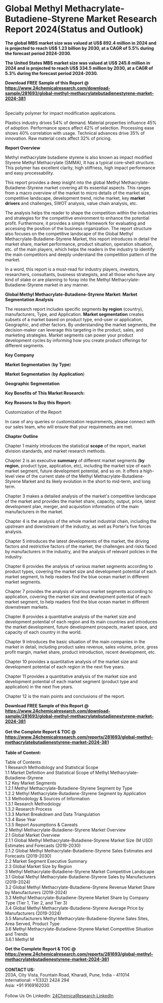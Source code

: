 <h1>Global Methyl Methacrylate-Butadiene-Styrene Market Research Report 2024(Status and Outlook)</h1><p><strong>The global MBS market size was valued at US$ 892.4 million in 2024 and is projected to reach US$ 1.23 billion by 2030, at a CAGR of 5.5% during the forecast period 2024-2030.</strong></p><p>
</p><p><strong>The United States MBS market size was valued at US$ 245.6 million in 2024 and is projected to reach US$ 334.5 million by 2030, at a CAGR of 5.3% during the forecast period 2024-2030.</strong></p><div><b>Download FREE Sample of this Report @ 
            <a href="https://www.24chemicalresearch.com/download-sample/281693/global-methyl-methacrylatebutadienestyrene-market-2024-381">
            https://www.24chemicalresearch.com/download-sample/281693/global-methyl-methacrylatebutadienestyrene-market-2024-381</a></b></div><br><p>
</p><p>Specialty polymer for impact modification applications.</p><p>
</p><p>Plastics industry drives 54% of demand. Material properties influence 45% of adoption. Performance specs affect 42% of selection. Processing ease shows 40% correlation with usage. Technical advances drive 35% of innovation. Raw material costs affect 32% of pricing.</p><p>
</p><p><strong>Report Overview</strong></p><p>
</p><p></p><p>
</p><p>Methyl methacrylate butadiene styrene is also known as impact modified Styrene Methyl Methacrylate (SMMA), It has a typical core-shell structure. This polymer has excellent clarity, high stiffness, high impact performance and easy processability.</p><p>
</p><p>This report provides a deep insight into the global Methyl Methacrylate-Butadiene-Styrene market covering all its essential aspects. This ranges from a macro overview of the market to micro details of the market size, competitive landscape, development trend, niche market, key <strong>market drivers</strong> and challenges, SWOT analysis, value chain analysis, etc.</p><p>
</p><p>The analysis helps the reader to shape the competition within the industries and strategies for the competitive environment to enhance the potential profit. Furthermore, it provides a simple framework for evaluating and accessing the position of the business organization. The report structure also focuses on the competitive landscape of the Global Methyl Methacrylate-Butadiene-Styrene Market, this report introduces in detail the market share, market performance, product situation, operation situation, etc. of the main players, which helps the readers in the industry to identify the main competitors and deeply understand the competition pattern of the market.</p><p>
</p><p>In a word, this report is a must-read for industry players, investors, researchers, consultants, business strategists, and all those who have any kind of stake or are planning to foray into the Methyl Methacrylate-Butadiene-Styrene market in any manner.</p><p>
</p><p><strong>Global Methyl Methacrylate-Butadiene-Styrene Market: Market Segmentation Analysis</strong></p><p>
</p><p>The research report includes specific segments <strong>by region</strong> (country), manufacturers, Type, and Application. <strong>Market segmentation</strong> creates subsets of a market based on product type, end-user or application, Geographic, and other factors. By understanding the market segments, the decision-maker can leverage this targeting in the product, sales, and marketing strategies. Market segments can power your product development cycles by informing how you create product offerings for different segments.</p><p>
</p><p><strong>Key Company</strong></p><p>
</p><p>
</p><p><strong>Market Segmentation</strong> (<strong>by Type</strong>)</p><p>
</p><p>
</p><p><strong>Market Segmentation</strong> (<strong>by Application</strong>)</p><p>
</p><p>
</p><p><strong>Geographic Segmentation</strong></p><p>
</p><p>
</p><p><strong>Key Benefits of This Market Research:</strong></p><p>
</p><p>
</p><p><strong>Key Reasons to Buy this Report:</strong></p><p>
</p><p>
</p><p>Customization of the Report</p><p>
</p><p>In case of any queries or customization requirements, please connect with our sales team, who will ensure that your requirements are met.</p><p>
</p><p><strong>Chapter Outline</strong></p><p>
</p><p>Chapter 1 mainly introduces the statistical <strong>scope</strong> of the report, market division standards, and market research methods.</p><p>
</p><p>Chapter 2 is an executive <strong>summary</strong> of different market segments (<strong>by region</strong>, product type, application, etc), including the market size of each market segment, future development potential, and so on. It offers a high-level view of the current state of the Methyl Methacrylate-Butadiene-Styrene Market and its likely evolution in the short to mid-term, and long term.</p><p>
</p><p>Chapter 3 makes a detailed analysis of the market's competitive landscape of the market and provides the market share, capacity, output, price, latest development plan, merger, and acquisition information of the main manufacturers in the market.</p><p>
</p><p>Chapter 4 is the analysis of the whole market industrial chain, including the upstream and downstream of the industry, as well as Porter's five forces analysis.</p><p>
</p><p>Chapter 5 introduces the latest developments of the market, the driving factors and restrictive factors of the market, the challenges and risks faced by manufacturers in the industry, and the analysis of relevant policies in the industry.</p><p>
</p><p>Chapter 6 provides the analysis of various market segments according to product types, covering the market size and development potential of each market segment, to help readers find the blue ocean market in different market segments.</p><p>
</p><p>Chapter 7 provides the analysis of various market segments according to application, covering the market size and development potential of each market segment, to help readers find the blue ocean market in different downstream markets.</p><p>
</p><p>Chapter 8 provides a quantitative analysis of the market size and development potential of each region and its main countries and introduces the market development, future development prospects, market space, and capacity of each country in the world.</p><p>
</p><p>Chapter 9 introduces the basic situation of the main companies in the market in detail, including product sales revenue, sales volume, price, gross profit margin, market share, product introduction, recent development, etc.</p><p>
</p><p>Chapter 10 provides a quantitative analysis of the market size and development potential of each region in the next five years.</p><p>
</p><p>Chapter 11 provides a quantitative analysis of the market size and development potential of each market segment (product type and application) in the next five years.</p><p>
</p><p>Chapter 12 is the main points and conclusions of the report.</p><p>

</p><div><b>Download FREE Sample of this Report @ 
            <a href="https://www.24chemicalresearch.com/download-sample/281693/global-methyl-methacrylatebutadienestyrene-market-2024-381">
            https://www.24chemicalresearch.com/download-sample/281693/global-methyl-methacrylatebutadienestyrene-market-2024-381</a></b></div><br><div><b>Get the Complete Report & TOC @ 
            <a href="https://www.24chemicalresearch.com/reports/281693/global-methyl-methacrylatebutadienestyrene-market-2024-381">
            https://www.24chemicalresearch.com/reports/281693/global-methyl-methacrylatebutadienestyrene-market-2024-381</a></b></div><br>
            <b>Table of Content:</b><p>Table of Contents<br />
 1 Research Methodology and Statistical Scope<br />
 1.1 Market Definition and Statistical Scope of Methyl Methacrylate-Butadiene-Styrene<br />
 1.2 Key Market Segments<br />
 1.2.1 Methyl Methacrylate-Butadiene-Styrene Segment by Type<br />
 1.2.2 Methyl Methacrylate-Butadiene-Styrene Segment by Application<br />
 1.3 Methodology & Sources of Information<br />
 1.3.1 Research Methodology<br />
 1.3.2 Research Process<br />
 1.3.3 Market Breakdown and Data Triangulation<br />
 1.3.4 Base Year<br />
 1.3.5 Report Assumptions & Caveats<br />
 2 Methyl Methacrylate-Butadiene-Styrene Market Overview<br />
 2.1 Global Market Overview<br />
 2.1.1 Global Methyl Methacrylate-Butadiene-Styrene Market Size (M USD) Estimates and Forecasts (2019-2030)<br />
 2.1.2 Global Methyl Methacrylate-Butadiene-Styrene Sales Estimates and Forecasts (2019-2030)<br />
 2.2 Market Segment Executive Summary<br />
 2.3 Global Market Size by Region<br />
 3 Methyl Methacrylate-Butadiene-Styrene Market Competitive Landscape<br />
 3.1 Global Methyl Methacrylate-Butadiene-Styrene Sales by Manufacturers (2019-2024)<br />
 3.2 Global Methyl Methacrylate-Butadiene-Styrene Revenue Market Share by Manufacturers (2019-2024)<br />
 3.3 Methyl Methacrylate-Butadiene-Styrene Market Share by Company Type (Tier 1, Tier 2, and Tier 3)<br />
 3.4 Global Methyl Methacrylate-Butadiene-Styrene Average Price by Manufacturers (2019-2024)<br />
 3.5 Manufacturers Methyl Methacrylate-Butadiene-Styrene Sales Sites, Area Served, Product Type<br />
 3.6 Methyl Methacrylate-Butadiene-Styrene Market Competitive Situation and Trends<br />
 3.6.1 Methyl M</p><div><b>Get the Complete Report & TOC @ 
            <a href="https://www.24chemicalresearch.com/reports/281693/global-methyl-methacrylatebutadienestyrene-market-2024-381">
            https://www.24chemicalresearch.com/reports/281693/global-methyl-methacrylatebutadienestyrene-market-2024-381</a></b></div><br><b>CONTACT US:</b><br>
            203A, City Vista, Fountain Road, Kharadi, Pune, India - 411014<br>
            International: +1(332) 2424 294<br>
            Asia: +91 9169162030 <br><br>
            Follow Us On LinkedIn: <a href="https://www.linkedin.com/company/24chemicalresearch/">24ChemicalResearch LinkedIn</a>